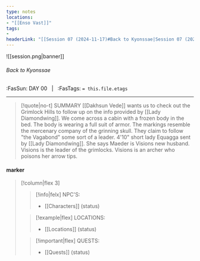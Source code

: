 ```yaml
---
type: notes
locations:
- "[[Enso Vast]]"
tags:
- 
headerLink: "[[Session 07 (2024-11-17)#Back to Kyonssae|Session 07 (2024-11-17)]]"
---
```


![[session.png|banner]]
###### Back to Kyonssae
<span class="sub2">:FasSun: DAY 00 &nbsp; | &nbsp; :FasTags: `= this.file.etags`</span>
___

> [!quote|no-t] SUMMARY
>[[Dakhsun Vede]] wants us to check out the Grimlock Hills to follow up on the info provided by [[Lady Diamondwing]].   We come across a cabin with a frozen body in the bed.  The body is wearing a full suit of armor.  The markings resemble the mercenary company of the grinning skull.  They claim to follow "the Vagabond" some sort of a leader.
>4'10" short lady Equagga sent by [[Lady Diamondwing]].  She says Maeder is Visions new husband.  Visions is the leader of the grimlocks.  Visions is an archer who poisons her arrow tips.


#### marker
> [!column|flex 3]
>> [!info|felx] NPC'S:
>> - [[Characters]] (status)
>
>> [!example|flex] LOCATIONS:
>> - [[Locations]] (status)
>
>> [!important|flex] QUESTS:
>> - [[Quests]] (status)
